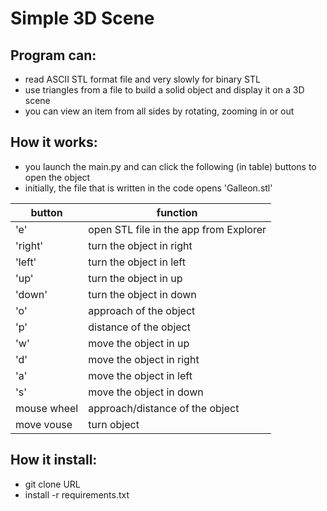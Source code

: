 # Simple 3D Scene
## Program can: 
* read ASCII STL format file and very slowly for binary STL
* use triangles from a file to build a solid object and display it on a 3D scene
* you can view an item from all sides by rotating, zooming in or out

## How it works:
* you launch the main.py and can click the following (in table) buttons to open the object
* initially, the file that is written in the code opens 'Galleon.stl'

button       | function
-------------|--------------------------------------------------
  'e'        | open STL file in the app from Explorer 
 'right'     | turn the object in right
 'left'      | turn the object in left
 'up'        | turn the object in up
 'down'      | turn the object in down
  'o'        | approach of the object
  'p'        | distance of the object
  'w'| move the object in up
  'd'| move the object in right
  'a'| move the object in left
  's'| move the object in down
  mouse wheel| approach/distance of the object
  move vouse | turn object
  
  ## How it install:
  * git clone URL
  * install -r requirements.txt
